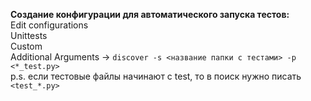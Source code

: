 **Создание конфигурации для автоматического запуска тестов:**\
Edit configurations\
Unittests\
Custom\
Additional Arguments -> `discover -s <название папки с тестами> -p <*_test.py>`\
p.s. если тестовые файлы начинают с test, то в поиск нужно писать `<test_*.py>`
